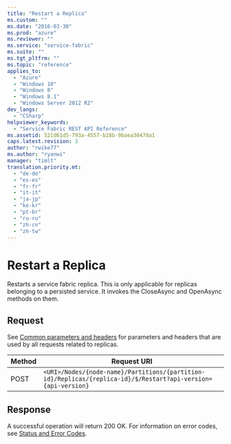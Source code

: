 ```yaml
---
title: "Restart a Replica"
ms.custom: ""
ms.date: "2016-03-30"
ms.prod: "azure"
ms.reviewer: ""
ms.service: "service-fabric"
ms.suite: ""
ms.tgt_pltfrm: ""
ms.topic: "reference"
applies_to: 
  - "Azure"
  - "Windows 10"
  - "Windows 8"
  - "Windows 8.1"
  - "Windows Server 2012 R2"
dev_langs: 
  - "CSharp"
helpviewer_keywords: 
  - "Service Fabric REST API Reference"
ms.assetid: 521d61d5-793a-4557-b28b-9baea30478a1
caps.latest.revision: 3
author: "rwike77"
ms.author: "ryanwi"
manager: "timlt"
translation.priority.mt: 
  - "de-de"
  - "es-es"
  - "fr-fr"
  - "it-it"
  - "ja-jp"
  - "ko-kr"
  - "pt-br"
  - "ru-ru"
  - "zh-cn"
  - "zh-tw"
---
```

# Restart a Replica
Restarts a service fabric replica. This is only applicable for replicas belonging to a persisted service. It invokes the CloseAsync and OpenAsync methods on them.  
  
## Request  
 See [Common parameters and headers](replica.md#bk_common) for parameters and headers that are used by all requests related to replicas.  
  
|Method|Request URI|  
|------------|-----------------|  
|POST|`<URI>/Nodes/{node-name}/Partitions/{partition-id}/Replicas/{replica-id}/$/Restart?api-version={api-version}`|  
  
## Response  
 A successful operation will return 200 OK. For information on error codes, see [Status and Error Codes](status-and-error-codes1.md).
